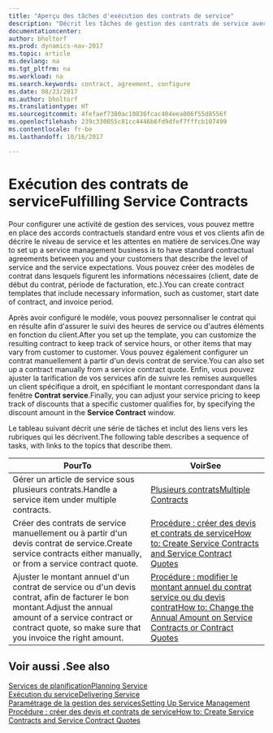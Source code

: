 ```yaml
---
title: "Aperçu des tâches d'exécution des contrats de service"
description: "Décrit les tâches de gestion des contrats de service avec les clients."
documentationcenter: 
author: bholtorf
ms.prod: dynamics-nav-2017
ms.topic: article
ms.devlang: na
ms.tgt_pltfrm: na
ms.workload: na
ms.search.keywords: contract, agreement, configure
ms.date: 08/23/2017
ms.author: bholtorf
ms.translationtype: HT
ms.sourcegitcommit: 4fefaef7380ac10836fcac404eea006f55d8556f
ms.openlocfilehash: 239c330055c81cc4446b6fd9dfef7fffcb107499
ms.contentlocale: fr-be
ms.lasthandoff: 10/16/2017

---
```

# <a name="fulfilling-service-contracts"></a><span data-ttu-id="a33e4-103">Exécution des contrats de service</span><span class="sxs-lookup"><span data-stu-id="a33e4-103">Fulfilling Service Contracts</span></span> 
<span data-ttu-id="a33e4-104">Pour configurer une activité de gestion des services, vous pouvez mettre en place des accords contractuels standard entre vous et vos clients afin de décrire le niveau de service et les attentes en matière de services.</span><span class="sxs-lookup"><span data-stu-id="a33e4-104">One way to set up a service management business is to have standard contractual agreements between you and your customers that describe the level of service and the service expectations.</span></span> <span data-ttu-id="a33e4-105">Vous pouvez créer des modèles de contrat dans lesquels figurent les informations nécessaires (client, date de début du contrat, période de facturation, etc.).</span><span class="sxs-lookup"><span data-stu-id="a33e4-105">You can create contract templates that include necessary information, such as customer, start date of contract, and invoice period.</span></span>  
  
<span data-ttu-id="a33e4-106">Après avoir configuré le modèle, vous pouvez personnaliser le contrat qui en résulte afin d'assurer le suivi des heures de service ou d'autres éléments en fonction du client.</span><span class="sxs-lookup"><span data-stu-id="a33e4-106">After you set up the template, you can customize the resulting contract to keep track of service hours, or other items that may vary from customer to customer.</span></span> <span data-ttu-id="a33e4-107">Vous pouvez également configurer un contrat manuellement à partir d'un devis contrat de service.</span><span class="sxs-lookup"><span data-stu-id="a33e4-107">You can also set up a contract manually from a service contract quote.</span></span> <span data-ttu-id="a33e4-108">Enfin, vous pouvez ajuster la tarification de vos services afin de suivre les remises auxquelles un client spécifique a droit, en spécifiant le montant correspondant dans la fenêtre **Contrat service**.</span><span class="sxs-lookup"><span data-stu-id="a33e4-108">Finally, you can adjust your service pricing to keep track of discounts that a specific customer qualifies for, by specifying the discount amount in the **Service Contract** window.</span></span>  

<span data-ttu-id="a33e4-109">Le tableau suivant décrit une série de tâches et inclut des liens vers les rubriques qui les décrivent.</span><span class="sxs-lookup"><span data-stu-id="a33e4-109">The following table describes a sequence of tasks, with links to the topics that describe them.</span></span>   
  
|<span data-ttu-id="a33e4-110">**Pour**</span><span class="sxs-lookup"><span data-stu-id="a33e4-110">**To**</span></span>|<span data-ttu-id="a33e4-111">**Voir**</span><span class="sxs-lookup"><span data-stu-id="a33e4-111">**See**</span></span>|  
|------------|-------------|  
|<span data-ttu-id="a33e4-112">Gérer un article de service sous plusieurs contrats.</span><span class="sxs-lookup"><span data-stu-id="a33e4-112">Handle a service item under multiple contracts.</span></span> | [<span data-ttu-id="a33e4-113">Plusieurs contrats</span><span class="sxs-lookup"><span data-stu-id="a33e4-113">Multiple Contracts</span></span>](service-multiple-contracts.md)|  
|<span data-ttu-id="a33e4-114">Créer des contrats de service manuellement ou à partir d'un devis contrat de service.</span><span class="sxs-lookup"><span data-stu-id="a33e4-114">Create service contracts either manually, or from a service contract quote.</span></span>| [<span data-ttu-id="a33e4-115">Procédure : créer des devis et contrats de service</span><span class="sxs-lookup"><span data-stu-id="a33e4-115">How to: Create Service Contracts and Service Contract Quotes</span></span>](service-how-to-create-service-contracts-and-service-contract-quotes.md)|
|<span data-ttu-id="a33e4-116">Ajuster le montant annuel d'un contrat de service ou d'un devis contrat, afin de facturer le bon montant.</span><span class="sxs-lookup"><span data-stu-id="a33e4-116">Adjust the annual amount of a service contract or contract quote, so make sure that you invoice the right amount.</span></span>|[<span data-ttu-id="a33e4-117">Procédure : modifier le montant annuel du contrat service ou du devis contrat</span><span class="sxs-lookup"><span data-stu-id="a33e4-117">How to: Change the Annual Amount on Service Contracts or Contract Quotes</span></span>](service-how-to-change-the-annual-amount-on-service-contracts-or-contract-quotes.md)|

## <a name="see-also"></a><span data-ttu-id="a33e4-118">Voir aussi .</span><span class="sxs-lookup"><span data-stu-id="a33e4-118">See also</span></span>
[<span data-ttu-id="a33e4-119">Services de planification</span><span class="sxs-lookup"><span data-stu-id="a33e4-119">Planning Service</span></span>](service-plan-service.md)  
[<span data-ttu-id="a33e4-120">Exécution du service</span><span class="sxs-lookup"><span data-stu-id="a33e4-120">Delivering Service</span></span>](service-deliver-service.md)  
[<span data-ttu-id="a33e4-121">Paramétrage de la gestion des services</span><span class="sxs-lookup"><span data-stu-id="a33e4-121">Setting Up Service Management</span></span>](service-setup-service.md)  
[<span data-ttu-id="a33e4-122">Procédure : créer des devis et contrats de service</span><span class="sxs-lookup"><span data-stu-id="a33e4-122">How to: Create Service Contracts and Service Contract Quotes</span></span>](service-how-to-create-service-contracts-and-service-contract-quotes.md)  


